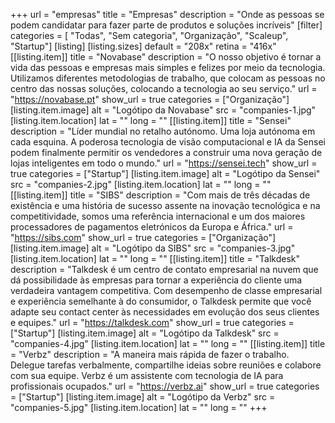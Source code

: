 +++
url = "empresas"
title = "Empresas"
description = "Onde as pessoas se podem candidatar para fazer parte de produtos e soluções incríveis"
[filter]
    categories = [
        "Todas",
        "Sem categoria",
        "Organização",
        "Scaleup",
        "Startup"]
[listing]
    [listing.sizes]
        default = "208x"
        retina = "416x"
    [[listing.item]]
        title = "Novabase"
        description = "O nosso objetivo é tornar a vida das pessoas e empresas mais simples e felizes por meio da tecnologia. Utilizamos diferentes metodologias de trabalho, que colocam as pessoas no centro das nossas soluções, colocando a tecnologia ao seu serviço."
        url = "https://novabase.pt"
        show_url = true
        categories = ["Organização"]
        [listing.item.image]
            alt = "Logótipo da Novabase"
            src = "companies-1.jpg"
        [listing.item.location]
            lat = ""
            long = ""
    [[listing.item]]
        title = "Sensei"
        description = "Líder mundial no retalho autónomo. Uma loja autónoma em cada esquina. A poderosa tecnologia de visão computacional e IA da Sensei podem finalmente permitir os vendedores a construir uma nova geração de lojas inteligentes em todo o mundo."
        url = "https://sensei.tech"
        show_url = true
        categories = ["Startup"]
        [listing.item.image]
            alt = "Logótipo da Sensei"
            src = "companies-2.jpg"
        [listing.item.location]
            lat = ""
            long = ""
    [[listing.item]]
        title = "SIBS"
        description = "Com mais de três décadas de existência e uma história de sucesso assente na inovação tecnológica e na competitividade, somos uma referência internacional e um dos maiores processadores de pagamentos eletrónicos da Europa e África."
        url = "https://sibs.com"
        show_url = true
        categories = ["Organização"]
        [listing.item.image]
            alt = "Logótipo da SIBS"
            src = "companies-3.jpg"
        [listing.item.location]
            lat = ""
            long = ""
    [[listing.item]]
        title = "Talkdesk"
        description = "Talkdesk é um centro de contato empresarial na nuvem que dá possibilidade às empresas para tornar a experiência do cliente uma verdadeira vantagem competitiva. Com desempenho de classe empresarial e experiência semelhante à do consumidor, o Talkdesk permite que você adapte seu contact center às necessidades em evolução dos seus clientes e equipes."
        url = "https://talkdesk.com"
        show_url = true
        categories = ["Startup"]
        [listing.item.image]
            alt = "Logótipo da Talkdesk"
            src = "companies-4.jpg"
        [listing.item.location]
            lat = ""
            long = ""
    [[listing.item]]
        title = "Verbz"
        description = "A maneira mais rápida de fazer o trabalho. Delegue tarefas verbalmente, compartilhe ideias sobre reuniões e colabore com sua equipe. Verbz é um assistente com tecnologia de IA para profissionais ocupados."
        url = "https://verbz.ai"
        show_url = true
        categories = ["Startup"]
        [listing.item.image]
            alt = "Logótipo da Verbz"
            src = "companies-5.jpg"
        [listing.item.location]
            lat = ""
            long = ""
+++